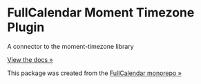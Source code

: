 
# FullCalendar Moment Timezone Plugin

A connector to the moment-timezone library

[View the docs &raquo;](https://fullcalendar.io/docs/moment-timezone-plugin)

This package was created from the [FullCalendar monorepo &raquo;](https://github.com/fullcalendar/fullcalendar)
